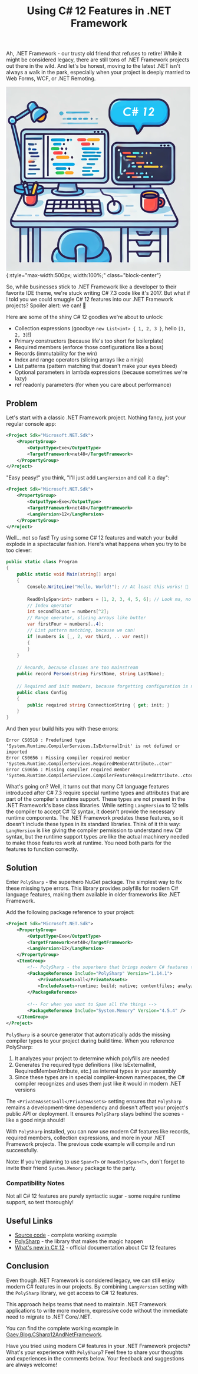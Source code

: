 ﻿---
published: true
title: Using C# 12 Features in .NET Framework
description: Learn how to use C# 12 features in .NET Framework projects using PolySharp. A practical guide to modernizing legacy .NET applications without migration.
layout: post
tags: [dotnet, dotnet-core, csharp, polysharp]
comments: true
---

Ah, .NET Framework - our trusty old friend that refuses to retire! While it might be considered legacy, there are still tons of .NET Framework projects out there in the wild. And let's be honest, moving to the latest .NET isn't always a walk in the park, especially when your project is deeply married to Web Forms, WCF, or .NET Remoting.

![C# 12](/img/csharp/netfx-csharp-12.png "C#" ){:style="max-width:500px; width:100%;" class="block-center"}

So, while businesses stick to .NET Framework like a developer to their favorite IDE theme, we're stuck writing C# 7.3 code like it's 2017. But what if I told you we could smuggle C# 12 features into our .NET Framework projects? Spoiler alert: we can! 🎉

Here are some of the shiny C# 12 goodies we're about to unlock:
- Collection expressions (goodbye `new List<int> { 1, 2, 3 }`, hello `[1, 2, 3]`!)
- Primary constructors (because life's too short for boilerplate)
- Required members (enforce those configurations like a boss)
- Records (immutability for the win)
- Index and range operators (slicing arrays like a ninja)
- List patterns (pattern matching that doesn't make your eyes bleed)
- Optional parameters in lambda expressions (because sometimes we're lazy)
- ref readonly parameters (for when you care about performance)

## Problem

Let's start with a classic .NET Framework project. Nothing fancy, just your regular console app:

```xml
<Project Sdk="Microsoft.NET.Sdk">
    <PropertyGroup>
        <OutputType>Exe</OutputType>
        <TargetFramework>net48</TargetFramework>
    </PropertyGroup>
</Project>
```

"Easy peasy!" you think, "I'll just add `LangVersion` and call it a day":

```xml
<Project Sdk="Microsoft.NET.Sdk">
    <PropertyGroup>
        <OutputType>Exe</OutputType>
        <TargetFramework>net48</TargetFramework>
        <LangVersion>12</LangVersion>
    </PropertyGroup>
</Project>
```

Well... not so fast! Try using some C# 12 features and watch your build explode in a spectacular fashion. Here's what happens when you try to be too clever:

```csharp
public static class Program
{
    public static void Main(string[] args)
    {
        Console.WriteLine("Hello, World!"); // At least this works! 🎉

        ReadOnlySpan<int> numbers = [1, 2, 3, 4, 5, 6]; // Look ma, no new[]!
        // Index operator
        int secondToLast = numbers[^2];
        // Range operator, slicing arrays like butter
        var firstFour = numbers[..4];
        // List pattern matching, because we can!
        if (numbers is [_, 2, var third, .. var rest])
        {
        }
    }

    // Records, because classes are too mainstream
    public record Person(string FirstName, string LastName);

    // Required and init members, because forgetting configuration is not fun
    public class Config
    {
        public required string ConnectionString { get; init; }
    }
}
```

And then your build hits you with these errors:

```
Error CS0518 : Predefined type 'System.Runtime.CompilerServices.IsExternalInit' is not defined or imported
Error CS0656 : Missing compiler required member 'System.Runtime.CompilerServices.RequiredMemberAttribute..ctor'
Error CS0656 : Missing compiler required member 'System.Runtime.CompilerServices.CompilerFeatureRequiredAttribute..ctor'
```

What's going on? Well, it turns out that many C# language features introduced after C# 7.3 require special runtime types and attributes that are part of the compiler's runtime support. These types are not present in the .NET Framework's base class libraries. While setting `LangVersion` to 12 tells the compiler to accept C# 12 syntax, it doesn't provide the necessary runtime components. The .NET Framework predates these features, so it doesn't include these types in its standard libraries. Think of it this way: `LangVersion` is like giving the compiler permission to understand new C# syntax, but the runtime support types are like the actual machinery needed to make those features work at runtime. You need both parts for the features to function correctly.

## Solution

Enter `PolySharp` - the superhero NuGet package. The simplest way to fix these missing type errors. This library provides polyfills for modern C# language features, making them available in older frameworks like .NET Framework.

Add the following package reference to your project:

```xml
<Project Sdk="Microsoft.NET.Sdk">
    <PropertyGroup>
        <OutputType>Exe</OutputType>
        <TargetFramework>net48</TargetFramework>
        <LangVersion>12</LangVersion>
    </PropertyGroup>
    <ItemGroup>
        <!-- PolySharp - the superhero that brings modern C# features to legacy frameworks -->
        <PackageReference Include="PolySharp" Version="1.14.1">
            <PrivateAssets>all</PrivateAssets>
            <IncludeAssets>runtime; build; native; contentfiles; analyzers; buildtransitive</IncludeAssets>
        </PackageReference>
        
        <!-- For when you want to Span all the things -->
        <PackageReference Include="System.Memory" Version="4.5.4" />
    </ItemGroup>
</Project>
```

`PolySharp` is a source generator that automatically adds the missing compiler types to your project during build time. When you reference PolySharp:

1. It analyzes your project to determine which polyfills are needed
2. Generates the required type definitions (like IsExternalInit, RequiredMemberAttribute, etc.) as internal types in your assembly
3. Since these types are in special compiler-known namespaces, the C# compiler recognizes and uses them just like it would in modern .NET versions

The `<PrivateAssets>all</PrivateAssets>` setting ensures that `PolySharp` remains a development-time dependency and doesn't affect your project's public API or deployment. It ensures `PolySharp` stays behind the scenes - like a good ninja should!

With `PolySharp` installed, you can now use modern C# features like records, required members, collection expressions, and more in your .NET Framework projects. The previous code example will compile and run successfully.

Note: If you're planning to use `Span<T>` or `ReadOnlySpan<T>`, don't forget to invite their friend `System.Memory` package to the party.

### Compatibility Notes

Not all C# 12 features are purely syntactic sugar - some require runtime support, so test thoroughly!

## Useful Links

- [Source code](https://github.com/gaevoy/Gaev.Blog.Examples/tree/3.8.0/Gaev.Blog.CSharp12AndNetFramework) - complete working example
- [PolySharp](https://github.com/Sergio0694/PolySharp) - the library that makes the magic happen
- [What's new in C# 12](https://learn.microsoft.com/en-us/dotnet/csharp/whats-new/csharp-12) - official documentation about C# 12 features

## Conclusion

Even though .NET Framework is considered legacy, we can still enjoy modern C# features in our projects. By combining `LangVersion` setting with the `PolySharp` library, we get access to C# 12 features.

This approach helps teams that need to maintain .NET Framework applications to write more modern, expressive code without the immediate need to migrate to .NET Core/.NET.

You can find the complete working example in [Gaev.Blog.CSharp12AndNetFramework](https://github.com/gaevoy/Gaev.Blog.Examples/tree/3.8.0/Gaev.Blog.CSharp12AndNetFramework).

Have you tried using modern C# features in your .NET Framework projects? What's your experience with `PolySharp`? Feel free to share your thoughts and experiences in the comments below. Your feedback and suggestions are always welcome!
